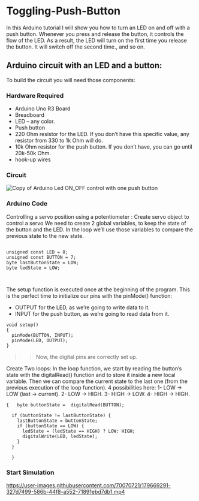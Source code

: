 # Toggling-Push-Button
In this Arduino tutorial I will show you how to turn an LED on and off with a push button.
Whenever you press and release the button, it controls the flow of the LED. As a result, the LED will turn on the first time you release the button. It will switch off the second time., and so on.
## Arduino circuit with an LED and a button:
To build the circuit you will need those components:
### Hardware Required
- Arduino Uno R3 Board
- Breadboard
- LED – any color.
- Push button
- 220 Ohm resistor for the LED. If you don’t have this specific value, any resistor from 330 to 1k Ohm will do.
- 10k Ohm resistor for the push button. If you don’t have, you can go until 20k-50k Ohm.
- hook-up wires

### Circuit
![Copy of Arduino Led ON_OFF control with one push button](https://user-images.githubusercontent.com/70070721/180643127-451d6190-f563-42e8-8362-291a0d57219a.png)


### Arduino Code
Controlling a servo position using a potentiometer :
Create servo object to control a servo
We need to create 2 global variables, to keep the state of the button and the LED. In the loop we’ll use those variables to compare the previous state to the new state.

```

unsigned const LED = 8;
unsigned const BUTTON = 7;
byte lastButtonState = LOW;
byte ledState = LOW;



```
The setup function is executed once at the beginning of the program. This is the perfect time to initialize our pins with the pinMode() function:
- OUTPUT for the LED, as we’re going to write data to it.
- INPUT for the push button, as we’re going to read data from it.

```
void setup()
{
  pinMode(BUTTON, INPUT);
  pinMode(LED, OUTPUT);
}
```
>> Now, the digital pins are correctly set up.

Create Two loops:
In the loop function, we start by reading the button’s state with the digitalRead() function and to store it inside a new local variable. 
Then we can compare the current state to the last one (from the previous execution of the loop function). 4 possibilities here:
1- LOW -> LOW (last -> current).
2- LOW -> HIGH.
3- HIGH -> LOW.
4- HIGH -> HIGH.

```void loop()
{   byte buttonState =  digitalRead(BUTTON);
 
  if (buttonState != lastButtonState) {
    lastButtonState = buttonState;
    if (buttonState == LOW) {
      ledState = (ledState == HIGH) ? LOW: HIGH;
      digitalWrite(LED, ledState);
    }
  }
 
  }
```
### Start Simulation


https://user-images.githubusercontent.com/70070721/179669291-327d7499-586b-44f8-a552-71891ebd7db1.mp4
